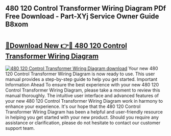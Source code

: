 ## 480 120 Control Transformer Wiring Diagram PDf Free Download - Part-XYj Service Owner Guide B8xom

# <h2><a href="http://dfpvi0l.blite.top/?on=480+120+Control+Transformer+Wiring+Diagram">🔗Download New 👉🔴 480 120 Control Transformer Wiring Diagram</a></h2>

[![480 120 Control Transformer Wiring Diagram download](https://i.imgur.com/lujVjoI.png)](http://dfpvi0l.blite.top/?on=480+120+Control+Transformer+Wiring+Diagram)
Your new 480 120 Control Transformer Wiring Diagram is now ready to use. This user manual provides a step-by-step guide to help you get started. Important Information Ahead To ensure the best experience with your new 480 120 Control Transformer Wiring Diagram, please take a moment to review this manual thoroughly. The intuitive user interface and advanced features of your new 480 120 Control Transformer Wiring Diagram work in harmony to enhance your experience. It's our hope that the 480 120 Control Transformer Wiring Diagram has been a helpful and user-friendly resource in helping you get started with your new product. Should you require any assistance or clarification, please do not hesitate to contact our customer support team.
